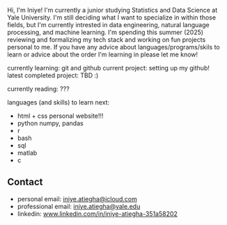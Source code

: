 Hi, I'm Iniye! I'm currently a junior studying Statistics and Data Science at Yale University. I'm still deciding what I want to specialize in within those fields, but I'm currently intrested in data engineering, natural language processing, and machine learning. I'm spending this summer (2025) reviewing and formalizing my tech stack and working on fun projects personal to me. If you have any advice about languages/programs/skils to learn or advice about the order I'm learning in please let me know!

currently learning: git and github
current project: setting up my github!
latest completed project: TBD :)

currently reading: ???

languages (and skills) to learn next:
- html + css
    personal website!!!
- python
    numpy, pandas
- r
- bash
- sql
- matlab
- c

Contact
-------------
- personal email: iniye.atiegha@icloud.com
- professional email: iniye.atiegha@yale.edu
- linkedin: www.linkedin.com/in/iniye-atiegha-351a58202


<!---
iatiegha/iatiegha is a ✨ special ✨ repository because its `README.md` (this file) appears on your GitHub profile.
You can click the Preview link to take a look at your changes.
--->
